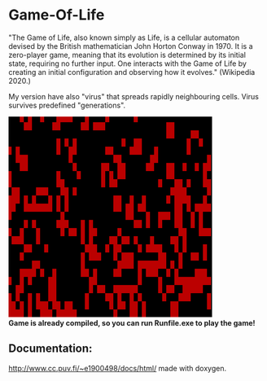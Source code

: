 # Game-Of-Life

"The Game of Life, also known simply as Life, is a cellular automaton devised by the British mathematician John Horton Conway in 1970. It is a zero-player game, meaning that its evolution is determined by its initial state, requiring no further input. One interacts with the Game of Life by creating an initial configuration and observing how it evolves." (Wikipedia 2020.)

My version have also "virus" that spreads rapidly neighbouring cells. Virus survives predefined "generations".<br>


![GOL DEMO](test/golvirus.gif)<br>
**Game is already compiled, so you can run Runfile.exe to play the game!**
<br>
## Documentation:<br>
http://www.cc.puv.fi/~e1900498/docs/html/
made with doxygen.
